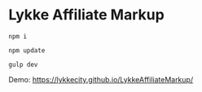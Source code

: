 # Lykke Affiliate Markup

`npm i`

`npm update`

`gulp dev`


Demo: https://lykkecity.github.io/LykkeAffiliateMarkup/
